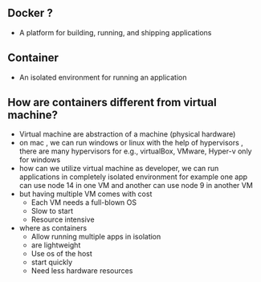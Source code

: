 ## Docker ?
- A platform for building, running, and shipping applications

## Container
- An isolated environment for running an application


## How are containers different from virtual machine?
- Virtual machine are abstraction of a machine (physical hardware)
- on mac , we can run windows or linux with the help of hypervisors , there are many hypervisors for e.g., virtualBox, VMware, Hyper-v only for windows
- how can we utilize virtual machine as developer, we can run applications in completely isolated environment for example one app can use node 14 in one VM and another can use node 9 in another VM
- but having multiple VM comes with cost
  - Each VM needs a full-blown OS
  - Slow to start
  - Resource intensive
- where as containers
  - Allow running multiple apps in isolation
  - are lightweight
  - Use os of the host
  - start quickly
  - Need less hardware resources 
